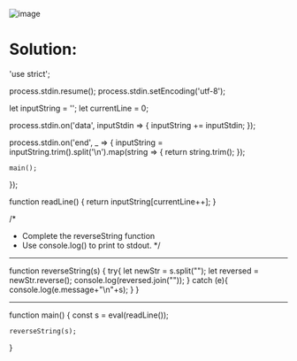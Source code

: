 ![image](https://user-images.githubusercontent.com/66727050/151689173-dcc00639-c087-4c65-9c7e-3a4da1ce203e.png)

# Solution:

'use strict';

process.stdin.resume();
process.stdin.setEncoding('utf-8');

let inputString = '';
let currentLine = 0;

process.stdin.on('data', inputStdin => {
    inputString += inputStdin;
});

process.stdin.on('end', _ => {
    inputString = inputString.trim().split('\n').map(string => {
        return string.trim();
    });
    
    main();    
});

function readLine() {
    return inputString[currentLine++];
}

/*
 * Complete the reverseString function
 * Use console.log() to print to stdout.
 */
 <hr>
function reverseString(s) {
    try{
        let newStr = s.split("");
        let reversed = newStr.reverse();
        console.log(reversed.join(""));
    } catch (e){
        console.log(e.message+"\n"+s);
    }
}
<hr>

function main() {
    const s = eval(readLine());
    
    reverseString(s);
}
